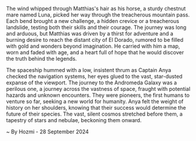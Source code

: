 
The wind whipped through Matthias's hair as his horse, a sturdy chestnut mare named Luna, picked her way through the treacherous mountain pass. Each bend brought a new challenge, a hidden crevice or a treacherous landslide, testing both their skills and their courage. The journey was long and arduous, but Matthias was driven by a thirst for adventure and a burning desire to reach the distant city of El Dorado, rumored to be filled with gold and wonders beyond imagination. He carried with him a map, worn and faded with age, and a heart full of hope that he would discover the truth behind the legends.

The spaceship hummed with a low, insistent thrum as Captain Anya checked the navigation systems, her eyes glued to the vast, star-dusted expanse of the viewport.  The journey to the Andromeda Galaxy was a perilous one, a journey across the vastness of space, fraught with potential hazards and unknown encounters. They were pioneers, the first humans to venture so far, seeking a new world for humanity. Anya felt the weight of history on her shoulders, knowing that their success would determine the future of their species.  The vast, silent cosmos stretched before them, a tapestry of stars and nebulae, beckoning them onward. 

~ By Hozmi - 28 September 2024

